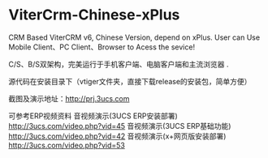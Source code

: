 # ViterCrm-Chinese-xPlus
CRM Based ViterCRM v6, Chinese Version, depend on xPlus.  User can Use Mobile Client、PC Client、Browser to Acess the sevice!

C/S、B/S双架构，完美运行于手机客户端、电脑客户端和主流浏览器 .

源代码在安装目录下（vtiger文件夹，直接下载release的安装包，简单方便）

截图及演示地址：http://prj.3ucs.com

可参考ERP视频资料
音视频演示(3UCS ERP安装部署) http://3ucs.com/video.php?vid=45
音视频演示(3UCS ERP基础功能) http://3ucs.com/video.php?vid=42
音视频演示(x+网页版安装部署) http://3ucs.com/video.php?vid=53





